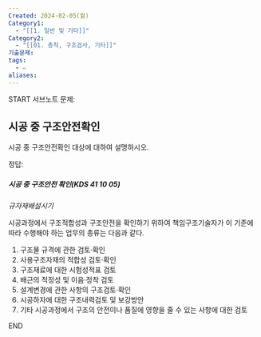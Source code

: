 ```yaml
---
Created: 2024-02-05(월)
Category1:
  - "[[1. 일반 및 기타]]"
Category2:
  - "[[01. 총칙, 구조검사, 기타]]"
기출문제:
tags:
  - ✏️
aliases:
---
```

START
서브노트
문제:  
## 시공 중 구조안전확인

시공 중 구조안전확인 대상에 대하여 설명하시오.

정답: 


##### 시공 중 구조안전 확인(KDS 41 10 05)
*규자재배설시기*

시공과정에서 구조적합성과 구조안전을 확인하기 위하여 책임구조기술자가 이 기준에 따라 수행해야 하는 업무의 종류는 다음과 같다.

1. 구조물 규격에 관한 검토·확인
2. 사용구조자재의 적합성 검토·확인
3. 구조재료에 대한 시험성적표 검토
4. 배근의 적정성 및 이음·정착 검토
5. 설계변경에 관한 사항의 구조검토·확인
6. 시공하자에 대한 구조내력검토 및 보강방안
7. 기타 시공과정에서 구조의 안전이나 품질에 영향을 줄 수 있는 사항에 대한 검토
<!--ID: 1687178096658-->
END
